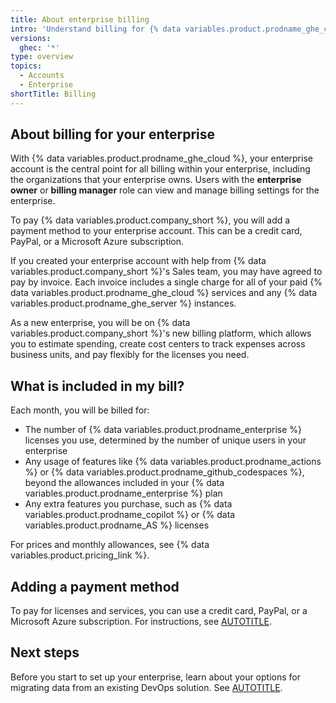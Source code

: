 ```yaml
---
title: About enterprise billing
intro: 'Understand billing for {% data variables.product.prodname_ghe_cloud %}.'
versions:
  ghec: '*'
type: overview
topics:
  - Accounts
  - Enterprise
shortTitle: Billing
---
```


## About billing for your enterprise

With {% data variables.product.prodname_ghe_cloud %}, your enterprise account is the central point for all billing within your enterprise, including the organizations that your enterprise owns. Users with the **enterprise owner** or **billing manager** role can view and manage billing settings for the enterprise.

To pay {% data variables.product.company_short %}, you will add a payment method to your enterprise account. This can be a credit card, PayPal, or a Microsoft Azure subscription.

If you created your enterprise account with help from {% data variables.product.company_short %}'s Sales team, you may have agreed to pay by invoice. Each invoice includes a single charge for all of your paid {% data variables.product.prodname_ghe_cloud %} services and any {% data variables.product.prodname_ghe_server %} instances.

As a new enterprise, you will be on {% data variables.product.company_short %}'s new billing platform, which allows you to estimate spending, create cost centers to track expenses across business units, and pay flexibly for the licenses you need.

## What is included in my bill?

Each month, you will be billed for:

* The number of {% data variables.product.prodname_enterprise %} licenses you use, determined by the number of unique users in your enterprise
* Any usage of features like {% data variables.product.prodname_actions %} or {% data variables.product.prodname_github_codespaces %}, beyond the allowances included in your {% data variables.product.prodname_enterprise %} plan
* Any extra features you purchase, such as {% data variables.product.prodname_copilot %} or {% data variables.product.prodname_AS %} licenses

For prices and monthly allowances, see {% data variables.product.pricing_link %}.

## Adding a payment method

To pay for licenses and services, you can use a credit card, PayPal, or a Microsoft Azure subscription. For instructions, see [AUTOTITLE](/billing/managing-your-billing/managing-your-payment-and-billing-information).

## Next steps

Before you start to set up your enterprise, learn about your options for migrating data from an existing DevOps solution. See [AUTOTITLE](/enterprise-onboarding/getting-started-with-your-enterprise/about-migrating-to-github-enterprise-cloud).

